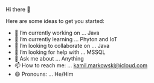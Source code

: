  Hi there 👋


Here are some ideas to get you started:

- 🔭 I’m currently working on ... Java
- 🌱 I’m currently learning ... Phyton and IoT
- 👯 I’m looking to collaborate on ... Java
- 🤔 I’m looking for help with ... MSSQL
- 💬 Ask me about ... Anything
- 📫 How to reach me: ... kamil.markowski@icloud.com
- 😄 Pronouns: ... He/Him

